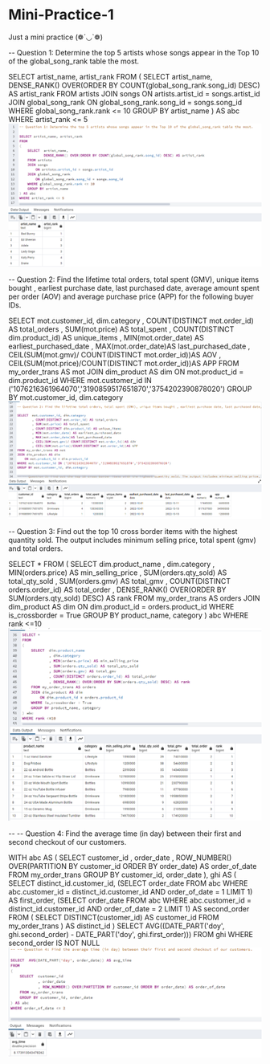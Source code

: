 # Mini-Practice-1
Just a mini practice  (❁´◡`❁)

-- Question 1: Determine the top 5 artists whose songs appear in the Top 10 of the global_song_rank table the most.

SELECT artist_name, artist_rank
FROM
(
	SELECT 	artist_name,
			DENSE_RANK() OVER(ORDER BY COUNT(global_song_rank.song_id) DESC) AS artist_rank
	FROM artists
	JOIN songs 
		ON artists.artist_id = songs.artist_id
	JOIN global_song_rank 
		ON global_song_rank.song_id = songs.song_id
	WHERE global_song_rank.rank <= 10
	GROUP BY artist_name
) AS abc
WHERE artist_rank <= 5
![My Image](Q1.png)


-- Question 2: Find the lifetime total orders, total spent (GMV), unique items bought , earliest purchase date, last purchased date, average amount spent per order (AOV) and average purchase price (APP) for the following buyer IDs.

SELECT	mot.customer_id, dim.category
		, COUNT(DISTINCT mot.order_id) AS total_orders
		, SUM(mot.price) AS total_spent
		, COUNT(DISTINCT dim.product_id) AS unique_items
		, MIN(mot.order_date) AS earliest_purchased_date
		, MAX(mot.order_date)AS last_purchased_date
		, CEIL(SUM(mot.gmv)/ COUNT(DISTINCT mot.order_id))AS AOV 
		, CEIL(SUM(mot.price)/COUNT(DISTINCT mot.order_id))AS APP 
FROM my_order_trans AS mot
JOIN dim_product AS dim
	ON mot.product_id = dim.product_id
WHERE mot.customer_id IN ('1076216361964070','3190859517651870','3754202390878020')
GROUP BY mot.customer_id, dim.category
![My Image](Q2.png)

-- Question 3: Find out the top 10 cross border items with the highest quantity sold. The output includes minimum selling price, total spent (gmv) and total orders.

SELECT *
FROM
(
	SELECT  dim.product_name
			, dim.category
			, MIN(orders.price) AS min_selling_price
			, SUM(orders.qty_sold) AS total_qty_sold
			, SUM(orders.gmv) AS total_gmv
			, COUNT(DISTINCT orders.order_id) AS total_order
			, DENSE_RANK() OVER(ORDER BY SUM(orders.qty_sold) DESC) AS rank
	FROM my_order_trans AS orders
	JOIN dim_product AS dim 
		ON dim.product_id = orders.product_id
	WHERE is_crossborder = True	
	GROUP BY product_name, category
) abc
WHERE rank <=10
![My Image](Q3.png)

-- -- Question 4: Find the average time (in day) between their first and second checkout of our customers.

WITH abc AS
(
	SELECT customer_id
			, order_date
			, ROW_NUMBER() OVER(PARTITION BY customer_id ORDER BY order_date) AS order_of_date
	FROM my_order_trans
	GROUP BY customer_id, order_date
),
ghi AS (
	SELECT  distinct_id.customer_id,
		(SELECT order_date FROM abc WHERE abc.customer_id = distinct_id.customer_id AND order_of_date = 1 LIMIT 1) AS first_order,
		(SELECT order_date FROM abc WHERE abc.customer_id = distinct_id.customer_id AND order_of_date = 2 LIMIT 1) AS second_order
	FROM (
		SELECT DISTINCT(customer_id) AS customer_id
		FROM my_order_trans
	) AS distinct_id
)
SELECT 	AVG((DATE_PART('doy', ghi.second_order) - DATE_PART('doy', ghi.first_order))) 
FROM ghi
WHERE second_order IS NOT NULL
![My Image](Q4.png)
